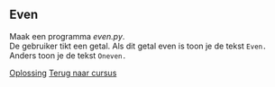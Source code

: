 ## Even

Maak een programma _even.py_.\
De gebruiker tikt een getal. Als dit getal even is toon je de tekst
`Even.` Anders toon je de tekst `Oneven.`

[Oplossing](/oplossingen/even.html)
[Terug naar cursus](/12_else.html)